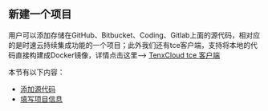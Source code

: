 ## 新建一个项目
用户可以添加存储在GitHub、Bitbucket、Coding、Gitlab上面的源代码，相对应的是时速云持续集成功能的一个项目；此外我们还有tce客户端，支持将本地的代码直接构建成Docker镜像，详情点击这里--> [TenxCloud tce 客户端](client-download.md)

本节有以下内容：
 * [添加源代码](project-listcoderepo.md)
 * [填写项目信息](project-fill.md)
